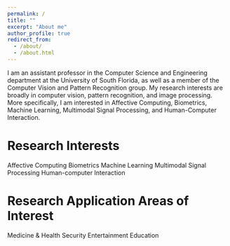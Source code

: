 ```yaml
---
permalink: /
title: ""
excerpt: "About me"
author_profile: true
redirect_from: 
  - /about/
  - /about.html
---
```


I am an assistant professor in the Computer Science and Engineering department at the University of South Florida, as well as a member of the Computer Vision and Pattern Recognition group. My research interests are broadly in computer vision, pattern recognition, and image processing. More specifically, I am interested in Affective Computing, Biometrics, Machine Learning, Multimodal Signal Processing, and Human-Computer Interaction.

Research Interests
====
Affective Computing
Biometrics
Machine Learning
Multimodal Signal Processing 
Human-computer Interaction

Research Application Areas of Interest
====
Medicine & Health
Security
Entertainment
Education